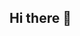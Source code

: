 ## Hi there 👋

<!--
**LHGITH/LHGITH** is a ✨ _special_ ✨ repository because its `README.md` (this file) appears on your GitHub profile.

Here are some ideas to get you started:

- 🔭 I’m currently working on ... Getting to work a Screen at my flat door which displays the bus intervalls
- 🌱 I’m currently learning ... TU Wien
- 👯 I’m looking to collaborate on ... this should be a starting point for me so im gonna do that alone
- 🤔 I’m looking for help with ... j
- 💬 Ask me about ... theoretical stuff you get taught in Uni
- 📫 How to reach me: ... dm
- 😄 Pronouns: ... 
- ⚡ Fun fact: ... 
-->
